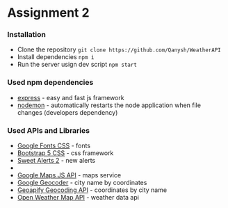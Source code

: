 # Assignment 2

### Installation

-   Clone the repository `git clone https://github.com/Qanysh/WeatherAPI`
-   Install dependencies `npm i`
-   Run the server usign dev script `npm start`

### Used npm dependencies

-   [express](https://www.npmjs.com/package/express) - easy and fast js framework
-   [nodemon](https://www.npmjs.com/package/nodemon) - automatically restarts the node application when file changes (developers dependency)

### Used APIs and Libraries

-   [Google Fonts CSS](https://fonts.google.com/) - fonts
-   [Bootstrap 5 CSS](https://getbootstrap.com/) - css framework
-   [Sweet Alerts 2](https://sweetalert2.github.io/) - new alerts
-   
-   [Google Maps JS API](https://maps.googleapis.com/) - maps service
-   [Google Geocoder](https://developers.google.com/maps/documentation/geocoding/overview) - city name by coordinates
-   [Geoapify Geocoding API](https://www.geoapify.com/) - coordinates by city name
-   [Open Weather Map API](https://openweathermap.org/) - weather data api